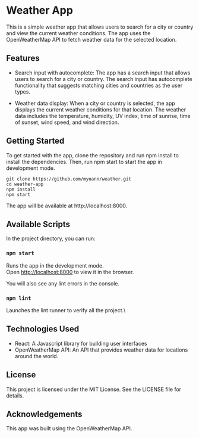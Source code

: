 # Weather App

This is a simple weather app that allows users to search for a city or country and view the current weather conditions. The app uses the OpenWeatherMap API to fetch weather data for the selected location.

## Features

-   Search input with autocomplete: The app has a search input that allows users to search for a city or country. The search input has autocomplete functionality that suggests matching cities and countries as the user types.

-   Weather data display: When a city or country is selected, the app displays the current weather conditions for that location. The weather data includes the temperature, humidity, UV index, time of sunrise, time of sunset, wind speed, and wind direction.

## Getting Started

To get started with the app, clone the repository and run npm install to install the dependencies. Then, run npm start to start the app in development mode.

```
git clone https://github.com/myoann/weather.git
cd weather-app
npm install
npm start
```

The app will be available at http://localhost:8000.

## Available Scripts

In the project directory, you can run:

### `npm start`

Runs the app in the development mode.\
Open [http://localhost:8000](http://localhost:8000) to view it in the browser.

You will also see any lint errors in the console.

### `npm lint`

Launches the lint runner to verify all the project.\

## Technologies Used

-   React: A Javascript library for building user interfaces
-   OpenWeatherMap API: An API that provides weather data for locations around the world.

## License

This project is licensed under the MIT License. See the LICENSE file for details.

## Acknowledgements

This app was built using the OpenWeatherMap API.

